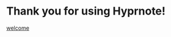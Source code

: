 # Thank you for using Hyprnote!

[welcome](https://raw.githubusercontent.com/fastrepl/hyprnote/refs/heads/main/crates/db-user/assets/welcome.png)
